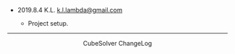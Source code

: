 

*	2019.8.4	K.L.	<k.l.lambda@gmail.com>

	*	Project setup.


--------------------------------------------------------------------------------------------------------------
<center> CubeSolver ChangeLog </center>
